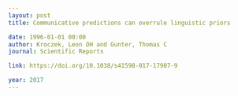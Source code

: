 ```yaml
---
layout: post
title: Communicative predictions can overrule linguistic priors

date: 1996-01-01 00:00
author: Kroczek, Leon OH and Gunter, Thomas C
journal: Scientific Reports

link: https://doi.org/10.1038/s41598-017-17907-9

year: 2017
---
```




